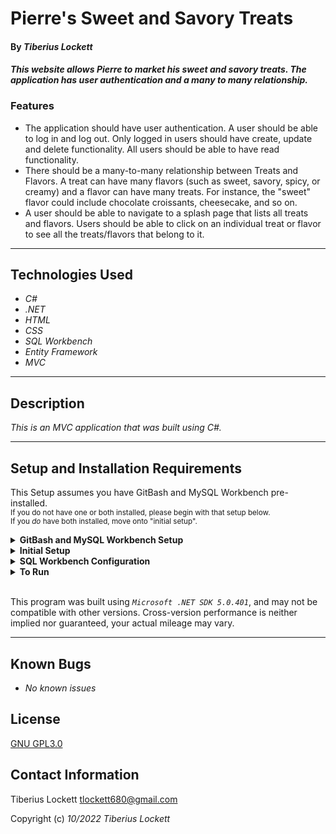 # Pierre's Sweet and Savory Treats

#### By _**Tiberius Lockett**_  

#### _This website allows Pierre to market his sweet and savory treats. The application has user authentication and a many to many relationship._  

### Features
* The application should have user authentication. A user should be able to log in and log out. Only logged in users should have create, update and delete functionality. All users should be able to have read functionality.
* There should be a many-to-many relationship between Treats and Flavors. A treat can have many flavors (such as sweet, savory, spicy, or creamy) and a flavor can have many treats. For instance, the "sweet" flavor could include chocolate croissants, cheesecake, and so on.
* A user should be able to navigate to a splash page that lists all treats and flavors. Users should be able to click on an individual treat or flavor to see all the treats/flavors that belong to it.

---


## Technologies Used
* _C#_
* _.NET_
* _HTML_
* _CSS_
* _SQL Workbench_
* _Entity Framework_
* _MVC_

---
## Description

_This is an MVC application that was built using C#._

---
## Setup and Installation Requirements
This Setup assumes you have GitBash and MySQL Workbench pre-installed. 
<br><small>If you do not have one or both installed, please begin with that setup below. 
<br>If you _do_ have both installed, move onto "initial setup".</small>

<details>
<summary><strong>GitBash and MySQL Workbench Setup</strong></summary>
<ol>
<li>https://git-scm.com/download/  
<li>Download Git and follow the setup wizard. 
<li>https://dev.mysql.com/downloads/workbench/     
<li>Download MySQL Workbench
<li>Follow the setup wizard & create a localhost server on port 3306.
<li>Keep track of your username and password, this will be used in the connection steps of <strong>"SQL Workbench Configuration"</strong>  
</details>
<details>
<summary><strong>Initial Setup</strong></summary>
<ol>
<li>Copy the git repository url: https://github.com/Tiberiusloc/SweetSavory.Solution
<li>Open a terminal and navigate to your Desktop with <strong>cd</strong> command
<li>Run,   
<strong>$ git clone https://github.com/Tiberiusloc/SweetSavory.Solution</strong>
<li>In the terminal, navigate into the root directory of the cloned project folder "SweetSavory.Solution".
<li>Navigate to the projects root directory, "SweetSavory".
<li>Move onto "SQL Workbench Configuration" instructions below to build the necessary database.
<br>
</details>

<details>
<summary><strong>SQL Workbench Configuration</strong></summary>
<ol>
<li>Create an appsettings.json file in the "Factory" directory  
   <pre>SweetSavory.Solution
   └── SweetSavory
    └── appsettings.json</pre>
<li> Insert the following code: <br>

<pre>{
  "ConnectionStrings": {
    "DefaultConnection": "Server=localhost;Port=3306;database=tiberius_lockett;uid=root;pwd=[YOUR-PASSWORD-HERE];"
  }
}</pre>
<small>*Note: you must include your password in the code block section labeled "YOUR-PASSWORD-HERE".</small><br>
<small>**Note: you must include your username in the code block section labeled "YOUR-USERNAME-HERE".</small><br>
<small>***Note: if you plan to push this cloned project to a public-facing repository, remember to add the appsettings.json file to your .gitignore before doing so.</small>

<li>In root directory of project folder "SweetSavory", run  
<strong>$ dotnet ef migrations add restoreDatabase</strong>
<li>Then run <strong>$ dotnet ef database update</strong>

<ol> 
  <li>Open SQL Workbench.
  <li>Navigate to "tiberius_lockett" schema.
  <li>Click the drop down, select "Tables" drop down.
  <li>Verify the tables, you should see <strong>treat</strong>, <strong>flavor</strong>, & <strong>flavortreat</strong>.
  
</details>

<details>
<summary><strong>To Run</strong></summary>
Navigate to:  
   <pre>SweetSavory.Solution
   └── <strong>SweetSavory</strong></pre>

Run ```$ dotnet restore``` in the terminal.<br>
Run ```$ dotnet ef database update``` in the terminal.<br>
Run ```$ dotnet run``` in the terminal.
</details>
<br>

This program was built using *`Microsoft .NET SDK 5.0.401`*, and may not be compatible with other versions. Cross-version performance is neither implied nor guaranteed, your actual mileage may vary.

---
## Known Bugs

* _No known issues_

## License
[GNU GPL3.0](https://choosealicense.com/licenses/gpl-3.0/)

## Contact Information
Tiberius Lockett <tlockett680@gmail.com>

Copyright (c) _10/2022_ _Tiberius Lockett_